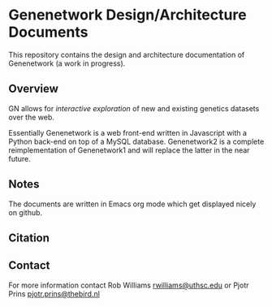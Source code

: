 # Genenetwork Design/Architecture Documents

This repository contains the design and architecture documentation of
Genenetwork (a work in progress).

## Overview

GN allows for *interactive exploration* of new and existing genetics
datasets over the web.

Essentially Genenetwork is a web front-end written in Javascript with
a Python back-end on top of a MySQL database. Genenetwork2 is a
complete reimplementation of Genenetwork1 and will replace the latter
in the near future.

## Notes

The documents are written in Emacs org mode which get displayed nicely
on github.

## Citation


## Contact

For more information contact Rob Williams <rwilliams@uthsc.edu> or
Pjotr Prins <pjotr.prins@thebird.nl>
